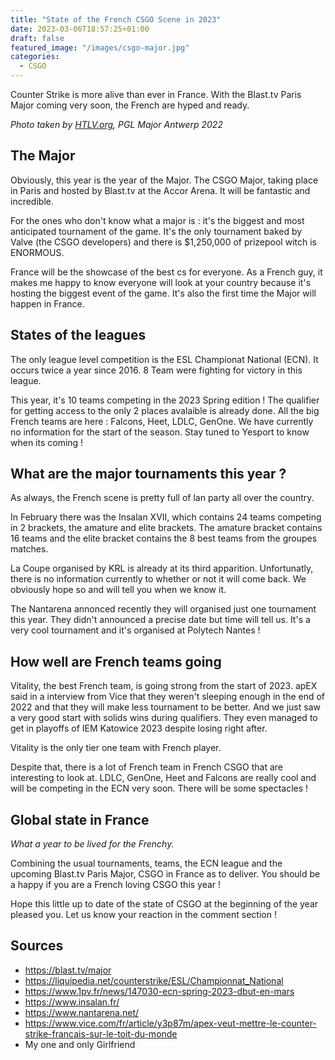 ```yaml
---
title: "State of the French CSGO Scene in 2023"
date: 2023-03-06T18:57:25+01:00
draft: false
featured_image: "/images/csgo-major.jpg"
categories:
  - CSGO
---
```


Counter Strike is more alive than ever in France. With the Blast.tv Paris Major coming very soon, the French are hyped and ready.

_Photo taken by [HTLV.org](https://www.hltv.org/news/33888/best-photos-from-the-pgl-major-antwerp), PGL Major Antwerp 2022_

## The Major

Obviously, this year is the year of the Major. The CSGO Major, taking place in Paris and hosted by Blast.tv at the Accor Arena.
It will be fantastic and incredible.

For the ones who don't know what a major is : it's the biggest and most anticipated tournament of the game. It's the only tournament baked by Valve (the CSGO developers)
and there is $1,250,000 of prizepool witch is ENORMOUS.

France will be the showcase of the best cs for everyone. As a French guy, it makes me happy to know everyone will look at your country because it's hosting the biggest event of the game.
It's also the first time the Major will happen in France.

## States of the leagues

The only league level competition is the ESL Championat National (ECN). It occurs twice a year since 2016. 8 Team were fighting for victory in this league.

This year, it's 10 teams competing in the 2023 Spring edition ! The qualifier for getting access to the only 2 places avalaible is already done.
All the big French teams are here : Falcons, Heet, LDLC, GenOne.
We have currently no information for the start of the season.
Stay tuned to Yesport to know when its coming !

## What are the major tournaments this year ?

As always, the French scene is pretty full of lan party all over the country.

In February there was the Insalan XVII, which contains 24 teams competing in 2 brackets, the amature and elite brackets.
The amature bracket contains 16 teams and the elite bracket contains the 8 best teams from the groupes matches.

La Coupe organised by KRL is already at its third apparition. Unfortunatly, there is no information currently to whether or not it will come back. We obviously hope so and will tell you when we know it.

The Nantarena annonced recently they will organised just one tournament this year. They didn't announced a precise date but time will tell us. It's a very cool tournament and it's organised at Polytech Nantes !

## How well are French teams going

Vitality, the best French team, is going strong from the start of 2023. apEX said in a interview from Vice that they weren't sleeping enough in the end of 2022 and that they will make less tournament to be better. And we just saw a very good start with solids wins during qualifiers. They even managed to get in playoffs of IEM Katowice 2023 despite losing right after.

Vitality is the only tier one team with French player.

Despite that, there is a lot of French team in French CSGO that are interesting to look at.
LDLC, GenOne, Heet and Falcons are really cool and will be competing in the ECN very soon.
There will be some spectacles !

## Global state in France

_What a year to be lived for the Frenchy._

Combining the usual tournaments, teams, the ECN league and the upcoming Blast.tv Paris Major, CSGO in France as to deliver. You should be a happy if you are a French loving CSGO this year !

Hope this little up to date of the state of CSGO at the beginning of the year pleased you. Let us know your reaction in the comment section !

## Sources

- https://blast.tv/major
- https://liquipedia.net/counterstrike/ESL/Championnat_National
- https://www.1pv.fr/news/147030-ecn-spring-2023-dbut-en-mars
- https://www.insalan.fr/
- https://www.nantarena.net/
- https://www.vice.com/fr/article/y3p87m/apex-veut-mettre-le-counter-strike-francais-sur-le-toit-du-monde
- My one and only Girlfriend
